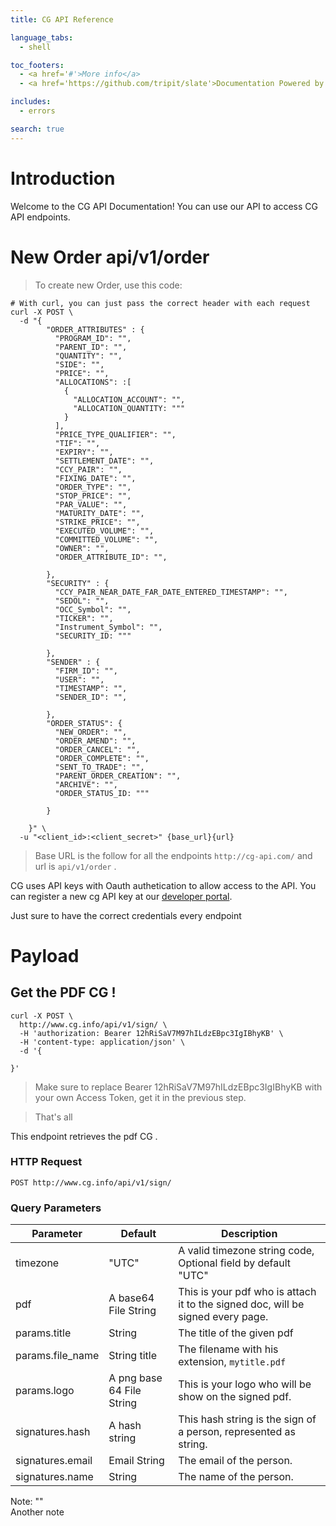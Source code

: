 ```yaml
---
title: CG API Reference

language_tabs:
  - shell

toc_footers:
  - <a href='#'>More info</a>
  - <a href='https://github.com/tripit/slate'>Documentation Powered by Slate</a>

includes:
  - errors

search: true
---
```


# Introduction

Welcome to the CG API Documentation! You can use our API to access CG API endpoints.


# New Order api/v1/order

> To create new Order, use this code:

```shell
# With curl, you can just pass the correct header with each request
curl -X POST \
  -d "{
        "ORDER_ATTRIBUTES" : {
          "PROGRAM_ID": "",
          "PARENT_ID": "",
          "QUANTITY": "",
          "SIDE": "",
          "PRICE": "",
          "ALLOCATIONS": :[
            {
              "ALLOCATION_ACCOUNT": "",
              "ALLOCATION_QUANTITY: """
            }
          ],
          "PRICE_TYPE_QUALIFIER": "",
          "TIF": "",
          "EXPIRY": "",
          "SETTLEMENT_DATE": "",
          "CCY_PAIR": "",
          "FIXING_DATE": "",
          "ORDER_TYPE": "",
          "STOP_PRICE": "",
          "PAR_VALUE": "",
          "MATURITY_DATE": "",
          "STRIKE_PRICE": "",
          "EXECUTED_VOLUME": "",
          "COMMITTED_VOLUME": "",
          "OWNER": "",
          "ORDER_ATTRIBUTE_ID": "",

        },
        "SECURITY" : {
          "CCY_PAIR_NEAR_DATE_FAR_DATE_ENTERED_TIMESTAMP": "",
          "SEDOL": "",
          "OCC_Symbol": "",
          "TICKER": "",
          "Instrument_Symbol": "",
          "SECURITY_ID: """

        },
        "SENDER" : {
          "FIRM_ID": "",
          "USER": "",
          "TIMESTAMP": "",
          "SENDER_ID": "",

        },
        "ORDER_STATUS": {
          "NEW_ORDER": "",
          "ORDER_AMEND": "",
          "ORDER_CANCEL": "",
          "ORDER_COMPLETE": "",
          "SENT_TO_TRADE": "",
          "PARENT_ORDER_CREATION": "",
          "ARCHIVE": "",
          "ORDER_STATUS_ID: """

        }

    }" \
  -u "<client_id>:<client_secret>" {base_url}{url}

```



> Base URL is the follow for all the endpoints `http://cg-api.com/` and url is `api/v1/order` .

CG uses API keys with Oauth authetication to allow access to the API. You can register a new cg API key at our [developer portal](#).



<aside class="notice">
Just sure to have the correct credentials every endpoint
</aside>

# Payload

## Get the PDF CG !

```shell
curl -X POST \
  http://www.cg.info/api/v1/sign/ \
  -H 'authorization: Bearer 12hRiSaV7M97hILdzEBpc3IgIBhyKB' \
  -H 'content-type: application/json' \
  -d '{

}'
```

> Make sure to replace Bearer 12hRiSaV7M97hILdzEBpc3IgIBhyKB with your own Access Token, get it in the previous step.

> That's all

This endpoint retrieves the pdf CG .

### HTTP Request

`POST http://www.cg.info/api/v1/sign/`

### Query Parameters

Parameter | Default | Description
--------- | ------- | -----------
timezone | "UTC" | A valid timezone string code, Optional field by default "UTC"
pdf | A base64 File String | This is your pdf who is attach it to the signed doc, will be signed every page.
params.title | String | The title of the given pdf
params.file_name | String title | The filename with his extension, `mytitle.pdf`
params.logo | A png base 64 File String | This is your logo who will be show on the signed pdf.
signatures.hash | A hash string | This hash string is the sign of a person, represented as string.
signatures.email | Email String | The email of the person.
signatures.name | String | The name of the person.


<aside class="success">
  Note: ""
</aside>

<aside class="info">
  Another note
</aside>
